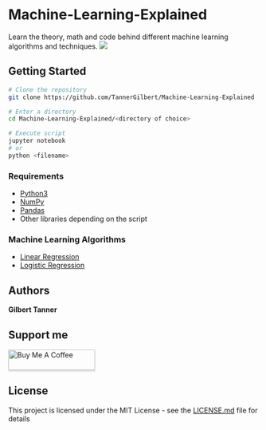 # Machine-Learning-Explained

Learn the theory, math and code behind different machine learning algorithms and techniques.
![](https://camo.githubusercontent.com/d6715d5dad6cd8019bd73bd4be459eea0dd31041/68747470733a2f2f75706c6f61642e77696b696d656469612e6f72672f77696b6970656469612f636f6d6d6f6e732f7468756d622f332f33612f4c696e6561725f72656772657373696f6e2e7376672f3132303070782d4c696e6561725f72656772657373696f6e2e7376672e706e67)

## Getting Started

```bash
# Clone the repository
git clone https://github.com/TannerGilbert/Machine-Learning-Explained

# Enter a directory
cd Machine-Learning-Explained/<directory of choice>

# Execute script
jupyter notebook
# or
python <filename>
```

### Requirements

* [Python3](https://www.python.org/)
* [NumPy](https://numpy.org/)
* [Pandas](https://pandas.pydata.org/)
* Other libraries depending on the script

### Machine Learning Algorithms
* [Linear Regression](https://github.com/TannerGilbert/Machine-Learning-Explained/tree/master/Linear%20Regression)
* [Logistic Regression](https://github.com/TannerGilbert/Machine-Learning-Explained/tree/master/Logistic%20Regression)

## Authors

 **Gilbert Tanner**
 
## Support me

<a href="https://www.buymeacoffee.com/gilberttanner" target="_blank"><img src="https://www.buymeacoffee.com/assets/img/custom_images/orange_img.png" alt="Buy Me A Coffee" style="height: 41px !important;width: 174px !important;box-shadow: 0px 3px 2px 0px rgba(190, 190, 190, 0.5) !important;-webkit-box-shadow: 0px 3px 2px 0px rgba(190, 190, 190, 0.5) !important;" ></a>

## License

This project is licensed under the MIT License - see the [LICENSE.md](LICENSE) file for details